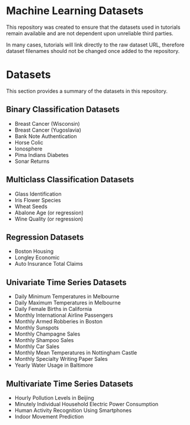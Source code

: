 Machine Learning Datasets
=========================



This repository was created to ensure that the datasets used in tutorials remain available and are not dependent upon unreliable third parties.

In many cases, tutorials will link directly to the raw dataset URL, therefore dataset filenames should not be changed once added to the repository.

Datasets
========

This section provides a summary of the datasets in this repository.

## Binary Classification Datasets

* Breast Cancer (Wisconsin)
* Breast Cancer (Yugoslavia)
* Bank Note Authentication
* Horse Colic
* Ionosphere
* Pima Indians Diabetes
* Sonar Returns

## Multiclass Classification Datasets

* Glass Identification
* Iris Flower Species
* Wheat Seeds
* Abalone Age (or regression)
* Wine Quality (or regression)

## Regression Datasets

* Boston Housing
* Longley Economic
* Auto Insurance Total Claims

## Univariate Time Series Datasets

* Daily Minimum Temperatures in Melbourne
* Daily Maximum Temperatures in Melbourne
* Daily Female Births in California
* Monthly International Airline Passengers
* Monthly Armed Robberies in Boston
* Monthly Sunspots
* Monthly Champagne Sales
* Monthly Shampoo Sales
* Monthly Car Sales
* Monthly Mean Temperatures in Nottingham Castle
* Monthly Specialty Writing Paper Sales
* Yearly Water Usage in Baltimore

## Multivariate Time Series Datasets

* Hourly Pollution Levels in Beijing
* Minutely Individual Household Electric Power Consumption
* Human Activity Recognition Using Smartphones
* Indoor Movement Prediction

